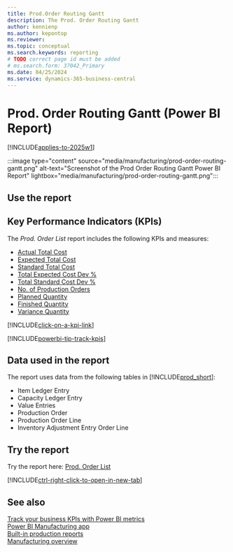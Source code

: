 ```yaml
---
title: Prod.Order Routing Gantt
description: The Prod. Order Routing Gantt
author: kennienp
ms.author: kepontop
ms.reviewer:
ms.topic: conceptual
ms.search.keywords: reporting
# TODO correct page id must be added
# ms.search.form: 37042_Primary 
ms.date: 04/25/2024
ms.service: dynamics-365-business-central
---
```


# Prod. Order Routing Gantt (Power BI Report)

[!INCLUDE[applies-to-2025w1](includes/applies-to-2025w1.md)]

:::image type="content" source="media/manufacturing/prod-order-routing-gantt.png" alt-text="Screenshot of the Prod Order Routing Gantt Power BI Report" lightbox="media/manufacturing/prod-order-routing-gantt.png":::

## Use the report

## Key Performance Indicators (KPIs)

The *Prod. Order List* report includes the following KPIs and measures:

- [Actual Total Cost]()
- [Expected Total Cost]()
- [Standard Total Cost]()
- [Total Expected Cost Dev %]()
- [Total Standard Cost Dev %]()
- [No. of Production Orders]()
- [Planned Quantity]()
- [Finished Quantity]()
- [Variance Quantity]()

[!INCLUDE[click-on-a-kpi-link](includes/click-on-a-kpi-link.md)]

[!INCLUDE[powerbi-tip-track-kpis](includes/powerbi-tip-track-kpis.md)]

## Data used in the report

The report uses data from the following tables in [!INCLUDE[prod_short](includes/prod_short.md)]:

- Item Ledger Entry
- Capacity Ledger Entry
- Value Entries
- Production Order
- Production Order Line
- Inventory Adjustment Entry Order Line
  
## Try the report

Try the report here: [Prod. Order List](https://businesscentral.dynamics.com?page=)<!-- TODO Set page ID for link -->

[!INCLUDE[ctrl-right-click-to-open-in-new-tab](includes/ctrl-right-click-to-open-in-new-tab.md)]

## See also

[Track your business KPIs with Power BI metrics](track-kpis-with-power-bi-metrics.md)  
[Power BI Manufacturing app](manufacturing-powerbi-app.md)  
[Built-in production reports](production-reports.md)  
[Manufacturing overview](production-manage-manufacturing.md)
